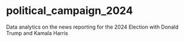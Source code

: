 # political_campaign_2024
Data analytics on the news reporting for the 2024 Election with Donald Trump and Kamala Harris
